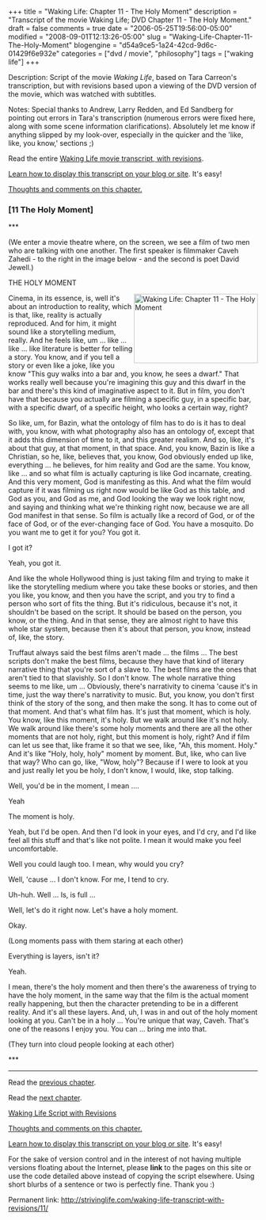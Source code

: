 +++
title = "Waking Life: Chapter 11 - The Holy Moment"
description = "Transcript of the movie Waking Life; DVD Chapter 11 - The Holy Moment."
draft = false
comments = true
date = "2006-05-25T19:56:00-05:00"
modified = "2008-09-01T12:13:26-05:00"
slug = "Waking-Life-Chapter-11-The-Holy-Moment"
blogengine = "d54a9ce5-1a24-42cd-9d6c-01429f6e932e"
categories = ["dvd / movie", "philosophy"]
tags = ["waking life"]
+++

<div class="WPArticleInfo">
<p>
Description: Script of the movie <em>Waking Life</em>, based on Tara Carreon&#39;s transcription, but with revisions based upon a viewing of the DVD version of the movie, which was watched with subtitles. 
</p>
<p>
Notes: Special thanks to Andrew, Larry Redden, and Ed Sandberg for pointing out errors in Tara&#39;s transcription (numerous errors were fixed here, along with some scene information clarifications). Absolutely let me know if anything slipped by my look-over, especially in the quicker and the &#39;like, like, you know,&#39; sections ;) 
</p>
<p>
Read the entire <a href="/waking-life-transcript-with-revisions/">Waking Life movie transcript, with revisions</a>. 
</p>
<p>
<a href="/words/post/Display-parts-of-the-Waking-Life-Transcript-on-your-site.aspx">Learn how to display this transcript on your blog or site</a>. It&#39;s easy!
</p>
</div>
<p>
<a href="/words/post/Thoughts-and-comments-on-Waking-Life-The-Holy-Moment.aspx">Thoughts and comments on this chapter.</a> 
</p>
<h3 class="waking_life_chapter">[<a id="eleven" name="eleven" title="eleven"></a>11 The Holy Moment] </h3>
<p>
*** 
</p>
<p>
(We enter a movie theatre where, on the screen, we see a film of two men who are talking with one another. The first speaker is filmmaker Caveh Zahedi - to the right in the image below - and the second is poet David Jewell.) 
</p>
<p>
THE HOLY MOMENT 
</p>
<p>
<a href="/files/images/WakingLife/WakingLife_11_1.jpg" onclick="window.open(this.href);return false;"><img src="/files/images/WakingLife/WakingLife_11_1_t.jpg" alt="Waking Life: Chapter 11 - The Holy Moment" width="250" height="140" align="right" /></a>Cinema, in its essence, is, well it&#39;s about an introduction to reality, which is that, like, reality is actually reproduced. And for him, it might sound like a storytelling medium, really. And he feels like, um ... like ... like ... like literature is better for telling a story. You know, and if you tell a story or even like a joke, like you know &quot;This guy walks into a bar and, you know, he sees a dwarf.&quot; That works really well because you&#39;re imagining this guy and this dwarf in the bar and there&#39;s this kind of imaginative aspect to it. But in film, you don&#39;t have that because you actually are filming a specific guy, in a specific bar, with a specific dwarf, of a specific height, who looks a certain way, right? 
</p>
<p>
So like, um, for Bazin, what the ontology of film has to do is it has to deal with, you know, with what photography also has an ontology of, except that it adds this dimension of time to it, and this greater realism. And so, like, it&#39;s about that guy, at that moment, in that space. And, you know, Bazin is like a Christian, so he, like, believes that, you know, God obviously ended up like, everything ... he believes, for him reality and God are the same. You know, like ... and so what film is actually capturing is like God incarnate, creating. And this very moment, God is manifesting as this. And what the film would capture if it was filming us right now would be like God as this table, and God as you, and God as me, and God looking the way we look right now, and saying and thinking what we&#39;re thinking right now, because we are all God manifest in that sense. So film is actually like a record of God, or of the face of God, or of the ever-changing face of God. You have a mosquito. Do you want me to get it for you? You got it. 
</p>
<p>
I got it? 
</p>
<p>
Yeah, you got it. 
</p>
<p>
And like the whole Hollywood thing is just taking film and trying to make it like the storytelling medium where you take these books or stories, and then you like, you know, and then you have the script, and you try to find a person who sort of fits the thing. But it&#39;s ridiculous, because it&#39;s not, it shouldn&#39;t be based on the script. It should be based on the person, you know, or the thing. And in that sense, they are almost right to have this whole star system, because then it&#39;s about that person, you know, instead of, like, the story. 
</p>
<p>
Truffaut always said the best films aren&#39;t made ... the films ... The best scripts don&#39;t make the best films, because they have that kind of literary narrative thing that you&#39;re sort of a slave to. The best films are the ones that aren&#39;t tied to that slavishly. So I don&#39;t know. The whole narrative thing seems to me like, um ... Obviously, there&#39;s narrativity to cinema &#39;cause it&#39;s in time, just the way there&#39;s narrativity to music. But, you know, you don&#39;t first think of the story of the song, and then make the song. It has to come out of that moment. And that&#39;s what film has. It&#39;s just that moment, which is holy. You know, like this moment, it&#39;s holy. But we walk around like it&#39;s not holy. We walk around like there&#39;s some holy moments and there are all the other moments that are not holy, right, but this moment is holy, right? And if film can let us see that, like frame it so that we see, like, &quot;Ah, this moment. Holy.&quot; And it&#39;s like &quot;Holy, holy, holy&quot; moment by moment. But, like, who can live that way? Who can go, like, &quot;Wow, holy&quot;? Because if I were to look at you and just really let you be holy, I don&#39;t know, I would, like, stop talking. 
</p>
<p>
Well, you&#39;d be in the moment, I mean .... 
</p>
<p>
Yeah 
</p>
<p>
The moment is holy. 
</p>
<p>
Yeah, but I&#39;d be open. And then I&#39;d look in your eyes, and I&#39;d cry, and I&#39;d like feel all this stuff and that&#39;s like not polite. I mean it would make you feel uncomfortable. 
</p>
<p>
Well you could laugh too. I mean, why would you cry? 
</p>
<p>
Well, &#39;cause ... I don&#39;t know. For me, I tend to cry. 
</p>
<!--adsense-->
<p>
Uh-huh. Well ... Is, is full ... 
</p>
<p>
Well, let&#39;s do it right now. Let&#39;s have a holy moment. 
</p>
<p>
Okay. 
</p>
<p>
(Long moments pass with them staring at each other) 
</p>
<p>
Everything is layers, isn&#39;t it? 
</p>
<p>
Yeah. 
</p>
<p>
I mean, there&#39;s the holy moment and then there&#39;s the awareness of trying to have the holy moment, in the same way that the film is the actual moment really happening, but then the character pretending to be in a different reality. And it&#39;s all these layers. And, uh, I was in and out of the holy moment looking at you. Can&#39;t be in a holy ... You&#39;re unique that way, Caveh. That&#39;s one of the reasons I enjoy you. You can ... bring me into that. 
</p>
<p>
(They turn into cloud people looking at each other) 
</p>
<p>
*** 
</p>
<hr />
<p>
Read the <a href="/waking-life-transcript-with-revisions/10/">previous chapter</a>. 
</p>
<p>
Read the <a href="/waking-life-transcript-with-revisions/12/">next chapter</a>. 
</p>
<p>
<a href="/waking-life-transcript-with-revisions/">Waking Life Script with Revisions</a> 
</p>
<p>
<a href="/words/post/Thoughts-and-comments-on-Waking-Life-The-Holy-Moment.aspx">Thoughts and comments on this chapter.</a> 
</p>
<div class="tip">
<p>
<a href="/words/post/Display-parts-of-the-Waking-Life-Transcript-on-your-site.aspx">Learn how to display this transcript on your blog or site</a>. It&#39;s easy!
</p>
<p>
For the sake of version control and in the interest of not having multiple versions floating about the Internet, please <strong>link</strong> to the pages on this site or use the code detailed above instead of copying the script elsewhere. Using short blurbs of a sentence or two is perfectly fine. Thank you :) 
</p>
<p>
Permanent link: <a href="/waking-life-transcript-with-revisions/11/">http://strivinglife.com/waking-life-transcript-with-revisions/11/</a> 
</p>
</div>

